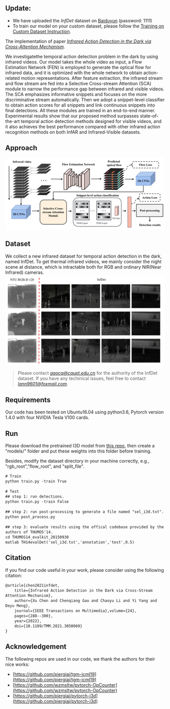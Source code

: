 ## Update:

- We have uploaded the $InfDet$ dataset on [Baiduyun](https://pan.baidu.com/s/1mgteavY9-TmGwacMNaPTXg) (password: 1111)
- To train our model on your custom dataset, please follow the [Training on Custom Dataset Instruction](https://github.com/LannCX/InfDetNet/blob/main/asset/Training-on-custom-dataset.pdf).

The implementation of paper [*Infrared Action Detection in the Dark via Cross-Attention Mechanism*](https://ieeexplore.ieee.org/abstract/document/9316950).

We investigatethe temporal action detection problem in the dark by using infrared videos. 
Our model takes the whole video as input, a Flow Estimation Network (FEN) is employed to generate the optical flow for infrared data, and it is optimized with the whole network to obtain action-related motion representations. 
After feature extraction, the infrared stream and flow stream are fed into a Selective Cross-stream Attention (SCA) module to narrow the performance gap between infrared and visible videos. 
The SCA emphasizes informative snippets and focuses on the more discriminative stream automatically. 
Then we adopt a snippet-level classifier to obtain action scores for all snippets and link continuous snippets into final detections.
All these modules are trained in an end-to-end manner.
Experimental results show that our proposed method surpasses state-of-the-art temporal action detection methods designed for visible videos, and it also achieves the best performance compared with other infrared action recognition methods on both InfAR and Infrared-Visible datasets.

## Approach
![overview](https://github.com/LannCX/InfDetNet/blob/main/asset/overview.jpg)

## Dataset
We collect a new infrared dataset for temporal action detection in the dark, named InfDet. 
To get thermal infrared videos, we mainly consider the night scene at distance, which is intractable both for RGB and ordinary
NIR(Near Infrared) cameras.
![dataset](https://github.com/LannCX/InfDetNet/blob/main/asset/dataset.jpg)
> Please contact *gaocq@cqupt.edu.cn* for the authority of the InfDet dataset.
> If you have any techinical issues, feel free to contact *lann9601@foxmail.com*.

## Requirements
Our code has been tested on Ubuntu16.04 using python3.6, Pytorch version 1.4.0 with four NVIDIA Tesla V100 cards.

## Run

Please download the pretrained I3D model from [this repo](https://github.com/piergiaj/pytorch-i3d/tree/master/models), then create a "models/" folder  and put these weights into this folder before training.


Besides, modify the dataset directory in your machine correctly, e.g., "rgb_root","flow_root", and "split_file".
```
# Train
python train.py -train True

# Test
## step 1: run detections.
python train.py -train False

## step 2: run post-processing to generate a file named "sel_i3d.txt".
python post_process.py

## step 3: evaluate results using the offical codebase provided by the authors of THUMOS'14.
cd THUMOS14_evalkit_20150930
matlab TH14evalDet('sel_i3d.txt','annotation','test',0.5)
```

## Citation
If you find our code useful in your work, please consider using the following citation:
```
@article{chen2021infdet,
    title={Infrared Action Detection in the Dark via Cross-Stream Attention Mechanism},
    author={Xu Chen and Chenqiang Gao and Chaoyu Li and Yi Yang and Deyu Meng},
    journal={IEEE Transactions on Multimedia},volume={24},
    pages={288--300},
    year={2022},
    doi={10.1109/TMM.2021.3050069}
}
```

## Acknowledgement
The following repos are used in our code, we thank the authors for their nice works:
- [https://github.com/piergiaj/tgm-icml19](https://github.com/piergiaj/tgm-icml19)
- [https://github.com/wzmsltw/pytorch-OpCounter](https://github.com/wzmsltw/pytorch-OpCounter)
- [https://github.com/piergiaj/pytorch-i3d](https://github.com/piergiaj/pytorch-i3d)
